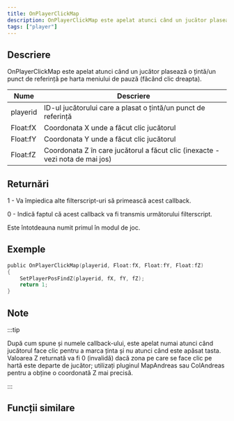 ```yaml
---
title: OnPlayerClickMap
description: OnPlayerClickMap este apelat atunci când un jucător plasează o țintă/un punct de referință pe harta meniului de pauză (făcând clic dreapta).
tags: ["player"]
---
```


<VersionWarn name='callback' version='SA-MP 0.3d' />

## Descriere

OnPlayerClickMap este apelat atunci când un jucător plasează o țintă/un punct de referință pe harta meniului de pauză (făcând clic dreapta).

| Nume     | Descriere                                                                     |
| -------- | ----------------------------------------------------------------------------- |
| playerid | ID-ul jucătorului care a plasat o țintă/un punct de referință                 |
| Float:fX | Coordonata X unde a făcut clic jucătorul                                      |
| Float:fY | Coordonata Y unde a făcut clic jucătorul                                      |
| Float:fZ | Coordonata Z în care jucătorul a făcut clic (inexacte - vezi nota de mai jos) |

## Returnări

1 - Va împiedica alte filterscript-uri să primească acest callback.

0 - Indică faptul că acest callback va fi transmis următorului filterscript.

Este întotdeauna numit primul în modul de joc.

## Exemple

```c
public OnPlayerClickMap(playerid, Float:fX, Float:fY, Float:fZ)
{
    SetPlayerPosFindZ(playerid, fX, fY, fZ);
    return 1;
}
```

## Note

:::tip

După cum spune și numele callback-ului, este apelat numai atunci când jucătorul face clic pentru a marca ținta și nu atunci când este apăsat tasta. Valoarea Z returnată va fi 0 (invalidă) dacă zona pe care se face clic pe hartă este departe de jucător; utilizați pluginul MapAndreas sau ColAndreas pentru a obține o coordonată Z mai precisă.

:::

## Funcții similare